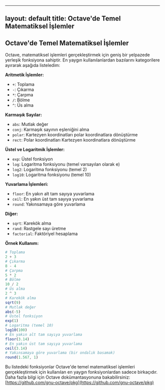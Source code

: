 
---
layout: default
title: Octave'de Temel Matematiksel İşlemler
---
## Octave'de Temel Matematiksel İşlemler

Octave, matematiksel işlemleri gerçekleştirmek için geniş bir yelpazede yerleşik fonksiyona sahiptir. En yaygın kullanılanlardan bazılarını kategorilere ayırarak aşağıda listeledim:

**Aritmetik İşlemler:**

* `+`: Toplama
* `-`: Çıkarma
* `*`: Çarpma
* `/`: Bölme
* `^`: Üs alma

**Karmaşık Sayılar:**

* `abs`: Mutlak değer
* `conj`: Karmaşık sayının eşleniğini alma
* `polar`: Kartezyen koordinatları polar koordinatlara dönüştürme
* `rect`: Polar koordinatları Kartezyen koordinatlara dönüştürme

**Üstel ve Logaritmik İşlemler:**

* `exp`: Üstel fonksiyon
* `log`: Logaritma fonksiyonu (temel varsayılan olarak e)
* `log2`: Logaritma fonksiyonu (temel 2)
* `log10`: Logaritma fonksiyonu (temel 10)

**Yuvarlama İşlemleri:**

* `floor`: En yakın alt tam sayıya yuvarlama
* `ceil`: En yakın üst tam sayıya yuvarlama
* `round`: Yakınsamaya göre yuvarlama

**Diğer:**

* `sqrt`: Karekök alma
* `rand`: Rastgele sayı üretme
* `factorial`: Faktöriyel hesaplama

**Örnek Kullanım:**

```octave
# Toplama
2 + 3
# Çıkarma
8 - 4
# Çarpma
5 * 2
# Bölme
10 / 2
# Üs alma
2 ^ 3
# Karekök alma
sqrt(9)
# Mutlak değer
abs(-5)
# Üstel fonksiyon
exp(1)
# Logaritma (temel 10)
log10(100)
# En yakın alt tam sayıya yuvarlama
floor(3.14)
# En yakın üst tam sayıya yuvarlama
ceil(3.14)
# Yakınsamaya göre yuvarlama (bir ondalık basamak)
round(1.567, 1)
```

Bu listedeki fonksiyonlar Octave'de temel matematiksel işlemleri gerçekleştirmek için kullanılan en yaygın fonksiyonlardan sadece birkaçıdır. Daha fazla bilgi için Octave dokümantasyonuna bakabilirsiniz: [https://github.com/gnu-octave/pkg](https://github.com/gnu-octave/pkg)
